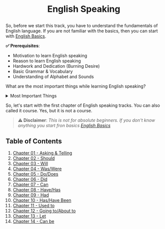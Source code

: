 # <p align="center">English Speaking</p>

So, before we start this track, you have to understand the fundamentals of English language. If you are not familiar with the basics, then you can start with [English Basics](/courses/english/english-basics.md).

**✅ Prerequisites**:
* Motivation to learn English speaking
* Reason to learn English speaking
* Hardwork and Dedication (Burning Desire)
* Basic Grammar & Vocabulary
* Understanding of Alphabet and Sounds

What are the most important things while learning English speaking?

<details>
<summary>
Most Important Things
</summary>
<b>1. Structure:</b> You have to understand the structure of English language. It is very important to know how to form a sentence.<br>
<b>2. Vocabulary:</b> You have to learn new words everyday. It is very important to have a good vocabulary.<br>
<b>3. Practice:</b> You have to practice everyday. It is very important to speak English everyday.<br>
<b>4. Listen:</b> You have to listen to English everyday. It is very important to listen to English everyday.<br>
<b>5. Read:</b> You have to read English everyday. It is very important to read English everyday.<br>
</details>

So, let's start with the first chapter of English speaking tracks. You can also called it course. Yes, but it is not a course.


> **⚠️ Disclaimer**:
*This is not for absolute beginners. If you don't know anything you start fron basics [English Basics](/courses/english/english-basics.md)*

## Table of Contents
1. [Chapter 01 - Asking & Telling](/courses/english/asking-telling.md)
2. [Chapter 02 - Should](/courses/english/should.md)
3. [Chapter 03 - Will](/courses/english/will.md)
4. [Chapter 04 - Was/Were](/courses/english/was-were.md)
5. [Chapter 05 - Do/Does](/courses/english/do-does.md)
6. [Chapter 06 - Did](/courses/english/did.md)
7. [Chapter 07 - Can](/courses/english/can.md)
8. [Chapter 08 - Have/Has](/courses/english/has-have.md)
9. [Chapter 09 - Had](/courses/english/had.md)
10. [Chapter 10 - Has/Have Been](/courses/english/has-have-been.md)
11. [Chapter 11 - Used to](/courses/english/used-to.md)
12. [Chapter 12 - Going to/About to](/courses/english/about-going.md)
13. [Chapter 13 - Let](/courses/english/let.md)
14. [Chapter 14 - Can be](/courses/english/can-be.md)

